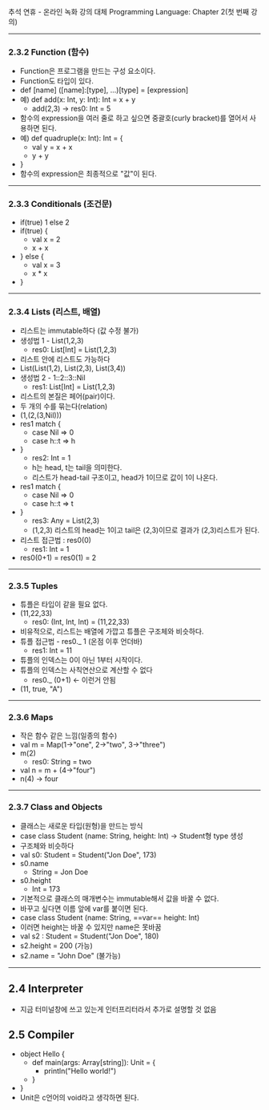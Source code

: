 추석 연휴 - 온라인 녹화 강의 대체
Programming Language: Chapter 2(첫 번째 강의)

---
### 2.3.2 Function (함수)
- Function은 프로그램을 만드는 구성 요소이다.
- Function도 타입이 있다.
- def [name] ([name]:[type], ...)[type] = [expression]
- 예) def add(x: Int, y: Int): Int = x + y
	- add(2,3) -> res0: Int = 5
- 함수의 expression을 여러 줄로 하고 싶으면 중괄호(curly bracket)를 열어서 사용하면 된다.
- 예) def quadruple(x: Int): Int = {
	- val y = x + x
	- y + y
- }
- 함수의 expression은 최종적으로 "값"이 된다.

---
### 2.3.3 Conditionals (조건문)
- if(true) 1 else 2
- if(true) {
	- val x = 2
	- x + x
- } else {
	- val x = 3
	- x * x
- }

---
### 2.3.4 Lists (리스트, 배열)
- 리스트는 immutable하다 (값 수정 불가)
- 생성법 1 - List(1,2,3)
	- res0: List[Int] = List(1,2,3)
- 리스트 안에 리스트도 가능하다
- List(List(1,2), List(2,3), List(3,4))
- 생성법 2 - 1::2::3::Nil
	- res1: List[Int] = List(1,2,3)
- 리스트의 본질은 페어(pair)이다.
- 두 개의 수를 묶는다(relation)
- (1,(2,(3,Nil)))
- res1 match {
	- case Nil => 0
	- case h::t => h
- }
	- res2: Int = 1
	- h는 head, t는 tail을 의미한다.
	- 리스트가 head-tail 구조이고, head가 1이므로 값이 1이 나온다.
- res1 match {
	- case Nil => 0
	- case h::t => t
- }
	- res3: Any = List(2,3)
	- (1,2,3) 리스트의 head는 1이고 tail은 (2,3)이므로 결과가 (2,3)리스트가 된다. 
- 리스트 접근법 : res0(0)
	- res1: Int = 1
- res0(0+1) = res0(1) = 2

---
### 2.3.5 Tuples
- 튜플은 타입이 같을 필요 없다.
- (11,22,33)
	- res0: (Int, Int, Int) = (11,22,33)
- 비유적으로, 리스트는 배열에 가깝고 튜플은 구조체와 비슷하다.
- 튜플 접근법 - res0._ 1 (온점 이후 언더바)
	- res1: Int = 11
- 튜플의 인덱스는 0이 아닌 1부터 시작이다.
- 튜플의 인덱스는 사칙연산으로 계산할 수 없다
	- res0._ (0+1) <- 이런거 안됨
- (11, true, "A")

---
### 2.3.6 Maps
- 작은 함수 같은 느낌(일종의 함수)
- val m = Map(1->"one", 2->"two", 3->"three")
- m(2)
	- res0: String = two
- val n = m + (4->"four")
- n(4) -> four

---
### 2.3.7 Class and Objects
- 클래스는 새로운 타입(원형)을 만드는 방식
- case class Student (name: String, height: Int) -> Student형 type 생성
- 구조체와 비슷하다
- val s0: Student = Student("Jon Doe", 173)
- s0.name
	- String = Jon Doe
- s0.height
	- Int = 173
- 기본적으로 클래스의 매개변수는 immutable해서 값을 바꿀 수 없다.
- 바꾸고 싶다면 이름 앞에 var를 붙이면 된다.
- case class Student (name: String, ==var== height: Int)
- 이러면 height는 바꿀 수 있지만 name은 못바꿈
- val s2 : Student = Student("Jon Doe", 180)
- s2.height = 200 (가능)
- s2.name = "John Doe" (불가능)

---
## 2.4 Interpreter
- 지금 터미널창에 쓰고 있는게 인터프리터라서 추가로 설명할 것 없음

## 2.5 Compiler
- object Hello {
	- def main(args: Array[string]): Unit = {
		- println("Hello world!")
	- }
- }
- Unit은 c언어의 void라고 생각하면 된다.

